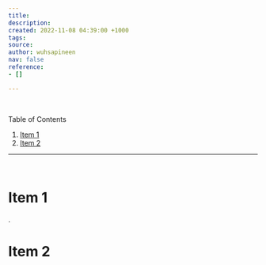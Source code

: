 ```yaml
---
title: 
description: 
created: 2022-11-08 04:39:00 +1000
tags: 
source: 
author: wuhsapineen
nav: false
reference:
- []

---
```

<br />

Table of Contents

1.  [Item 1][1]
1.  [Item 2][2]

---

<br />
<span id="item1" hidden="true">1</span>

# Item 1


.
<br />
<span id="item2" hidden="true">2</span>

# Item 2

<!-- reference-links -->
[1]: #item1 "title"
[2]: #item2 "title"
<!-- endreference-links -->